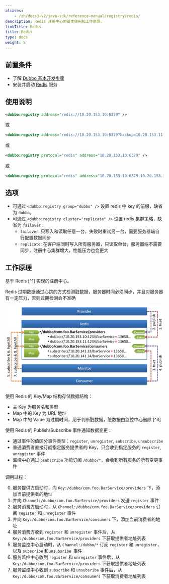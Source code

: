 ```yaml
---
aliases:
    - /zh/docs3-v2/java-sdk/reference-manual/registry/redis/
description: Redis 注册中心的基本使用和工作原理。
linkTitle: Redis
title: Redis
type: docs
weight: 5
---
```



## 前置条件
* 了解 [Dubbo 基本开发步骤](../../../quick-start/spring-boot/)
* 安装并启动 [Redis](http://redis.io) 服务

## 使用说明

```xml
<dubbo:registry address="redis://10.20.153.10:6379" />
```

或

```xml
<dubbo:registry address="redis://10.20.153.10:6379?backup=10.20.153.11:6379,10.20.153.12:6379" />
```

或

```xml
<dubbo:registry protocol="redis" address="10.20.153.10:6379" />
```

或

```xml
<dubbo:registry protocol="redis" address="10.20.153.10:6379,10.20.153.11:6379,10.20.153.12:6379" />
```

## 选项

* 可通过 `<dubbo:registry group="dubbo" />` 设置 redis 中 key 的前缀，缺省为 `dubbo`。
* 可通过 `<dubbo:registry cluster="replicate" />` 设置 redis 集群策略，缺省为 `failover`：
    * `failover`: 只写入和读取任意一台，失败时重试另一台，需要服务器端自行配置数据同步
    * `replicate`: 在客户端同时写入所有服务器，只读取单台，服务器端不需要同步，注册中心集群增大，性能压力也会更大


## 工作原理

基于 Redis [^1] 实现的注册中心。

Redis 过期数据通过心跳的方式检测脏数据，服务器时间必须同步，并且对服务器有一定压力，否则过期检测会不准确

![/user-guide/images/dubbo-redis-registry.jpg](/imgs/user/dubbo-redis-registry.jpg)

使用 Redis 的 Key/Map 结构存储数据结构：

* 主 Key 为服务名和类型
* Map 中的 Key 为 URL 地址
* Map 中的 Value 为过期时间，用于判断脏数据，脏数据由监控中心删除 [^3]

使用 Redis 的 Publish/Subscribe 事件通知数据变更：

* 通过事件的值区分事件类型：`register`, `unregister`, `subscribe`, `unsubscribe`
* 普通消费者直接订阅指定服务提供者的 Key，只会收到指定服务的 `register`, `unregister` 事件
* 监控中心通过 `psubscribe` 功能订阅 `/dubbo/*`，会收到所有服务的所有变更事件

调用过程：

0. 服务提供方启动时，向 `Key:/dubbo/com.foo.BarService/providers` 下，添加当前提供者的地址
1. 并向 `Channel:/dubbo/com.foo.BarService/providers` 发送 `register` 事件
2. 服务消费方启动时，从 `Channel:/dubbo/com.foo.BarService/providers` 订阅 `register` 和 `unregister` 事件
3. 并向 `Key:/dubbo/com.foo.BarService/consumers` 下，添加当前消费者的地址
4. 服务消费方收到 `register` 和 `unregister` 事件后，从 `Key:/dubbo/com.foo.BarService/providers` 下获取提供者地址列表
5. 服务监控中心启动时，从 `Channel:/dubbo/*` 订阅 `register` 和 `unregister`，以及 `subscribe` 和`unsubsribe `事件
6. 服务监控中心收到 `register` 和 `unregister` 事件后，从 `Key:/dubbo/com.foo.BarService/providers` 下获取提供者地址列表
7. 服务监控中心收到 `subscribe` 和 `unsubsribe` 事件后，从 `Key:/dubbo/com.foo.BarService/consumers` 下获取消费者地址列表